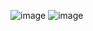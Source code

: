 ![image](https://github.com/michaelokoroike/Courses/assets/39680418/f758f697-81a6-4be5-a501-fe597172ab03)
![image](https://github.com/michaelokoroike/Courses/assets/39680418/3b305a55-328d-46ba-8859-42b3508fd271)
